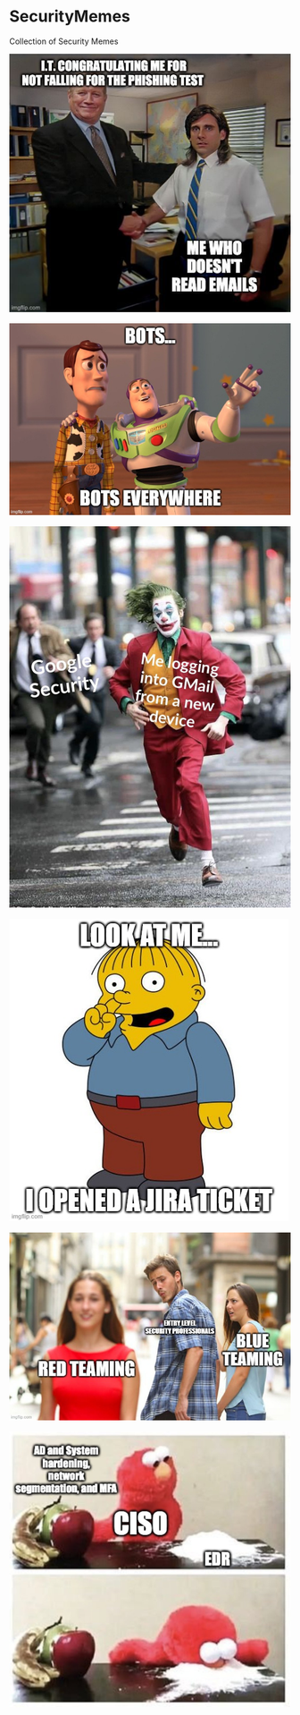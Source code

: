 # SecurityMemes
Collection of Security Memes

<IMG SRC="https://github.com/bvoris/SecurityMemes/blob/main/1610730723494.jpg?raw=true"><BR/><BR/>
<IMG SRC="https://github.com/bvoris/SecurityMemes/blob/main/4u5vpo.jpg?raw=true"><BR/><BR/>
<IMG SRC="https://github.com/bvoris/SecurityMemes/blob/main/69574987_466877530821168_2716010942872682496_o.jpg?raw=true"><BR/><BR/>
<IMG SRC="https://github.com/bvoris/SecurityMemes/blob/main/jira.jpg"><BR/><BR/>
<IMG SRC="https://github.com/bvoris/SecurityMemes/blob/main/entrylevelsecurity.jpg"><BR/><BR/>
<IMG SRC="https://github.com/bvoris/SecurityMemes/blob/main/FINavlwWUAAW2O9.jpg"><BR/><BR/>
